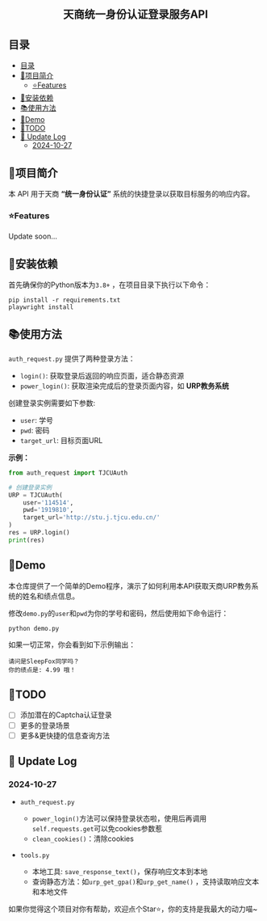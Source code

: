 

<h2 align="center">
天商统一身份认证登录服务API
</h2>

## 目录


- [目录](#目录)
- [📖项目简介](#项目简介)
  - [⭐Features](#features)
- [🚀安装依赖](#安装依赖)
- [📚使用方法](#使用方法)
- [🎦Demo](#demo)
- [📝TODO](#todo)
- [📜 Update Log](#-update-log)
  - [2024-10-27](#2024-10-27)



## 📖项目简介

本 API 用于天商 **“统一身份认证”** 系统的快捷登录以获取目标服务的响应内容。

### ⭐Features

Update soon...

## 🚀安装依赖
首先确保你的Python版本为`3.8+` ，在项目目录下执行以下命令：

```shell
pip install -r requirements.txt
playwright install
```

## 📚使用方法

`auth_request.py` 提供了两种登录方法：
- `login()`: 获取登录后返回的响应页面，适合静态资源
- `power_login()`: 获取渲染完成后的登录页面内容，如 **URP教务系统**



创建登录实例需要如下参数:
- `user`: 学号
- `pwd`: 密码
- `target_url`: 目标页面URL

**示例：**

```python
from auth_request import TJCUAuth

# 创建登录实例
URP = TJCUAuth(
    user='114514',
    pwd='1919810',
    target_url='http://stu.j.tjcu.edu.cn/'
)
res = URP.login()
print(res)
```


## 🎦Demo

本仓库提供了一个简单的Demo程序，演示了如何利用本API获取天商URP教务系统的姓名和绩点信息。

修改`demo.py`的`user`和`pwd`为你的学号和密码，然后使用如下命令运行：

```shell
python demo.py
```

如果一切正常，你会看到如下示例输出：

```shell
请问是SleepFox同学吗？
你的绩点是: 4.99 哦！
```

## 📝TODO 

- [ ] 添加潜在的Captcha认证登录
- [ ] 更多的登录场景
- [ ] 更多&更快捷的信息查询方法

## 📜 Update Log

### 2024-10-27

- `auth_request.py`
    - `power_login()`方法可以保持登录状态啦，使用后再调用`self.requests.get`可以免cookies参数惹
    - `clean_cookies()`：清除cookies

- `tools.py`
    - 本地工具: `save_response_text()`，保存响应文本到本地
    - 查询静态方法：如`urp_get_gpa()`和`urp_get_name()` ，支持读取响应文本和本地文件

如果你觉得这个项目对你有帮助，欢迎点个Star⭐️，你的支持是我最大的动力喵~